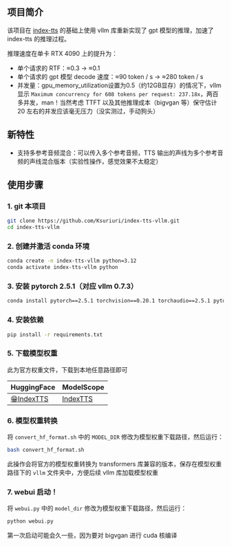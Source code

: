 ## 项目简介
该项目在 [index-tts](https://github.com/index-tts/index-tts) 的基础上使用 vllm 库重新实现了 gpt 模型的推理，加速了 index-tts 的推理过程。

推理速度在单卡 RTX 4090 上的提升为：
- 单个请求的 RTF：≈0.3 -> ≈0.1
- 单个请求的 gpt 模型 decode 速度：≈90 token / s -> ≈280 token / s
- 并发量：gpu_memory_utilization设置为0.5（约12GB显存）的情况下，vllm 显示 `Maximum concurrency for 608 tokens per request: 237.18x`，两百多并发，man！当然考虑 TTFT 以及其他推理成本（bigvgan 等）保守估计 20 左右的并发应该毫无压力（没实测过，手动狗头）

## 新特性
- 支持多参考音频混合：可以传入多个参考音频，TTS 输出的声线为多个参考音频的声线混合版本（实验性操作，感觉效果不太稳定）

## 使用步骤

### 1. git 本项目
```bash
git clone https://github.com/Ksuriuri/index-tts-vllm.git
cd index-tts-vllm
```


### 2. 创建并激活 conda 环境
```bash
conda create -n index-tts-vllm python=3.12
conda activate index-tts-vllm python
```


### 3. 安装 pytorch 2.5.1（对应 vllm 0.7.3）
```bash
conda install pytorch==2.5.1 torchvision==0.20.1 torchaudio==2.5.1 pytorch-cuda=12.1 -c pytorch -c nvidia
```


### 4. 安装依赖
```bash
pip install -r requirements.txt
```


### 5. 下载模型权重

此为官方权重文件，下载到本地任意路径即可

| **HuggingFace**                                          | **ModelScope** |
|----------------------------------------------------------|----------------------------------------------------------|
| [😁IndexTTS](https://huggingface.co/IndexTeam/Index-TTS) | [IndexTTS](https://modelscope.cn/models/IndexTeam/Index-TTS) |

### 6. 模型权重转换
将 `convert_hf_format.sh` 中的 `MODEL_DIR` 修改为模型权重下载路径，然后运行：

```bash
bash convert_hf_format.sh
```

此操作会将官方的模型权重转换为 transformers 库兼容的版本，保存在模型权重路径下的 `vllm` 文件夹中，方便后续 vllm 库加载模型权重

### 7. webui 启动！
将 `webui.py` 中的 `model_dir` 修改为模型权重下载路径，然后运行：

```bash
python webui.py
```
第一次启动可能会久一些，因为要对 bigvgan 进行 cuda 核编译
